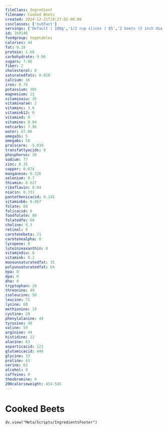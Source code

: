 ```yaml
---
fileClass: Ingredient
filename: Cooked Beets
created: 2024-12-21T19:27:02-06:00
cssclasses: ['nutFact']
servings: ['Default | 100g','1/2 cup slices | 85','2 beets (2 inch dia, sphere) | 100','1 cup | 170']
id: 169146
foodgroup: Vegetables
calories: 44
fat: 0.18
protein: 1.68
carbohydrate: 9.96
sugars: 7.96
fiber: 2
cholesterol: 0
saturatedfats: 0.028
calcium: 16
iron: 0.79
potassium: 305
magnesium: 23
vitaminaiu: 35
vitaminarae: 2
vitaminc: 3.6
vitaminb12: 0
vitamind: 0
vitamine: 0.04
netcarbs: 7.96
water: 87.06
omega3s: 5
omega6s: 58
pralscore: -5.019
transfattyacids: 0
phosphorus: 38
sodium: 77
zinc: 0.35
copper: 0.074
manganese: 0.326
selenium: 0.7
thiamin: 0.027
riboflavin: 0.04
niacin: 0.331
pantothenicacid: 0.145
vitaminb6: 0.067
folate: 80
folicacid: 0
foodfolate: 80
folatedfe: 80
choline: 6.3
retinol: 0
carotenebeta: 21
carotenealpha: 0
lycopene: 0
luteinzeaxanthin: 0
vitamindiu: 0
vitamink: 0.2
monounsaturatedfat: 35
polyunsaturatedfat: 64
epa: 0
dpa: 0
dha: 0
tryptophan: 20
threonine: 49
isoleucine: 50
leucine: 71
lysine: 60
methionine: 19
cystine: 20
phenylalanine: 48
tyrosine: 40
valine: 59
arginine: 44
histidine: 22
alanine: 63
asparticacid: 121
glutamicacid: 446
glycine: 33
proline: 43
serine: 62
alcohol: 0
caffeine: 0
theobromine: 0
200calorieweight: 454.545
---
```


# Cooked Beets

```dataviewjs
dv.view("Meta/Scripts/IngredientsFooter")
```